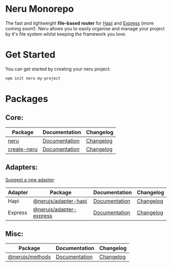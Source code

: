 # Neru Monorepo

The fast and lightweight **file-based router** for [Hapi](https://github.com/hapijs/hapi) and [Express](https://github.com/expressjs/express) (more coming soon!). Neru allows you to easily organise and manage your project by it's file system whilst keeping the framework you love.

# Get Started

You can get started by creating your neru project:

```bash
npm init neru my-project
```

# Packages

## Core:

| Package                                       | Documentation                                    | Changelog                                                                   |
|-----------------------------------------------|--------------------------------------------------|-----------------------------------------------------------------------------|
| [neru](packages/neru)                         | [Documentation](https://neru.dev)                | [Changelog](packages/neru/CHANGELOG.md)                                     |
| [create-neru](packages/create-neru)           | [Documentation](packages/create-neru/README.md)  | [Changelog](packages/create-neru/CHANGELOG.md)                              |

## Adapters:

[Suggest a new adapter](https://github.com/ghostdevv/neru/issues/new)

| Adapter | Package                                             | Documentation                                               | Changelog                                          |
|---------|-----------------------------------------------------|-------------------------------------------------------------|----------------------------------------------------|
| Hapi    | [@nerujs/adapter-hapi](packages/adapter-hapi)       | [Documentation](https://www.neru.dev/adapters/hapi.html)    | [Changelog](packages/adapter-hapi/CHANGELOG.md)    |
| Express | [@nerujs/adapter-express](packages/adapter-express) | [Documentation](https://www.neru.dev/adapters/express.html) | [Changelog](packages/adapter-express/CHANGELOG.md) |

## Misc:

| Package                                       | Documentation                                    | Changelog                                       |
|-----------------------------------------------|--------------------------------------------------|-------------------------------------------------|
| [@nerujs/methods](packages/methods)           | [Documentation](packages/methods/README.md)      | [Changelog](packages/methods/CHANGELOG.md)      |
